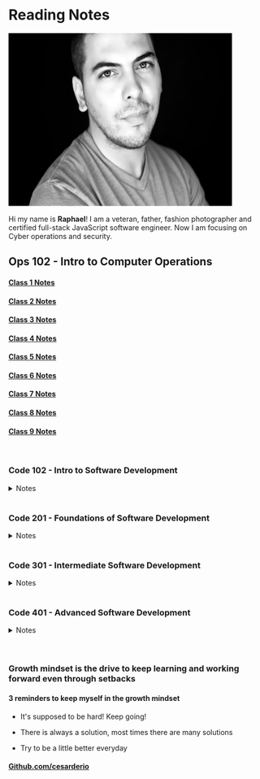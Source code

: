 # Reading Notes

<!-- ![](./img/RC.JPEG =250x250) -->
<img src="./img/RC.JPEG" width="440" height="340">

Hi my name is **Raphael**! I am a veteran, father, fashion photographer and certified full-stack JavaScript software engineer. Now I am focusing on Cyber operations and security.

<!-- <details>

<summary> Ops 102 - Intro to Computer Operations </summary>

<br>

<a href="./102d8-reading-notes/class1">Class 1 Notes</a>

<br>

<a href="./102d8-reading-notes/class2">Class 2 Notes</a>

</details> -->

## Ops 102 - Intro to Computer Operations

#### [Class 1 Notes](/102d8-reading-notes/class1.md)

#### [Class 2 Notes](/102d8-reading-notes/class2.md)

#### [Class 3 Notes](/102d8-reading-notes/class3.md)

#### [Class 4 Notes](/102d8-reading-notes/class4.md)

#### [Class 5 Notes](/102d8-reading-notes/class5.md)

#### [Class 6 Notes](/102d8-reading-notes/class6.md)

#### [Class 7 Notes](/102d8-reading-notes/class7.md)

#### [Class 8 Notes](/102d8-reading-notes/class8.md)

#### [Class 9 Notes](/102d8-reading-notes/class9.md)

<br>

### Code 102 - Intro to Software Development

<details>

<summary> Notes </summary>

<br>

<a href="./JS/102-reading-notes/class2">Class 2 Notes</a>

<br>
<br>

<a href="./JS/102-reading-notes/class3">Class 3 Notes</a>

<br>
<br>

<a href="./JS/102-reading-notes/class4">Class 4 Notes</a>

<br>
<br>

<a href="./JS/102-reading-notes/class5">Class 5 Notes</a>

<br>
<br>

<a href="./JS/102-reading-notes/class6">Class 6 Notes</a>

<br>
<br>

<a href="./JS/102-reading-notes/class7">Class 7 Notes</a>

<br>
<br>

<a href="./JS/102-reading-notes/class8">Class 8 Notes</a>

<br>
<br>

</details>

<!-- ## Code 102 - Intro to Software Development

#### [Class 2 Notes](/JS/102-reading-notes/class2.md)

#### [Class 3 Notes](/JS/102-reading-notes/class3.md)

#### [Class 4 Notes](/JS/102-reading-notes/class4.md)

#### [Class 5 Notes](/JS/102-reading-notes/class5.md)

#### [Class 6 Notes](/JS/102-reading-notes/class6.md)

#### [Class 7 Notes](/JS/102-reading-notes/class7.md)

#### [Class 8 Notes](/JS/102-reading-notes/class8.md) -->

<br>

### Code 201 - Foundations of Software Development

<details>

<summary> Notes </summary>

<br>

<a href="./JS/201-reading-notes/class-1">Class 1 Notes</a>

<br>
<br>

<a href="./JS/201-reading-notes/class-2">Class 2 Notes</a>

<br>
<br>

<a href="./JS/201-reading-notes/class-3">Class 3 Notes</a>

<br>
<br>

<a href="./JS/201-reading-notes/class-4">Class 4 Notes</a>

<br>
<br>

<a href="./JS/201-reading-notes/class-5">Class 5 Notes</a>

<br>
<br>

<a href="./JS/201-reading-notes/class-6">Class 6 Notes</a>

<br>
<br>

<a href="./JS/201-reading-notes/class-7">Class 7 Notes</a>

<br>
<br>

<a href="./JS/201-reading-notes/class-8">Class 8 Notes</a>

<br>
<br>

<a href="./JS/201-reading-notes/class-9">Class 9 Notes</a>

<br>
<br>

<a href="./JS/201-reading-notes/class-10">Class 10 Notes</a>

<br>
<br>

<a href="./JS/201-reading-notes/class-11">Class 11 Notes</a>

<br>
<br>

<a href="./JS/201-reading-notes/class-12">Class 12 Notes</a>

<br>
<br>

<a href="./JS/201-reading-notes/class-13">Class 13 Notes</a>

<br>
<br>

<a href="./JS/201-reading-notes/class-14">Class 14 Notes</a>

<br>
<br>

<a href="./JS/201-reading-notes/class-15">Class 15 Notes</a>

<br>
<br>

</details>

<!-- ## Code 201 - Foundations of Software Development

#### [Class 1 Notes](/JS/201-reading-notes/class-01.md)

#### [Class 2 Notes](/JS/201-reading-notes/class-02.md)

#### [Class 3 Notes](/JS/201-reading-notes/class-03.md)

#### [Class 4 Notes](/JS/201-reading-notes/class-04.md)

#### [Class 5 Notes](/JS/201-reading-notes/class-05.md)

#### [Class 6 Notes](/JS/201-reading-notes/class-06.md)

#### [Class 7 Notes](/JS/201-reading-notes/class-07.md)

#### [Class 8 Notes](/JS/201-reading-notes/class-08.md)

#### [Class 9 Notes](/JS/201-reading-notes/class-09.md)

#### [Class 10 Notes](/JS/201-reading-notes/class-10.md)

#### [Class 11 Notes](/JS/201-reading-notes/class-11.md)

#### [Class 12 Notes](/JS/201-reading-notes/class-12.md)

#### [Class 13 Notes](/JS/201-reading-notes/class-13.md)

#### [Class 14 Notes](/JS/201-reading-notes/class-14.md)

#### [Class 15 Notes](/JS/201-reading-notes/class-14-Psychological-Safety.md) -->

<br>

### Code 301 - Intermediate Software Development

<details>

<summary> Notes </summary>

<br>

<a href="./JS/301-reading-notes/class-1">Class 1 Notes</a>

<br>
<br>

<a href="./JS/301-reading-notes/class-2">Class 2 Notes</a>

<br>
<br>

<a href="./JS/301-reading-notes/class-3">Class 3 Notes</a>

<br>
<br>

<a href="./JS/301-reading-notes/class-4">Class 4 Notes</a>

<br>
<br>

<a href="./JS/301-reading-notes/class-5">Class 5 Notes</a>

<br>
<br>

<a href="./JS/301-reading-notes/class-6">Class 6 Notes</a>

<br>
<br>

<a href="./JS/301-reading-notes/class-7">Class 7 Notes</a>

<br>
<br>

<a href="./JS/301-reading-notes/class-8">Class 8 Notes</a>

<br>
<br>

<a href="./JS/301-reading-notes/class-9">Class 9 Notes</a>

<br>
<br>

<a href="./JS/301-reading-notes/class-10">Class 10 Notes</a>

<br>
<br>

<a href="./JS/301-reading-notes/class-11">Class 11 Notes</a>

<br>
<br>

<a href="./JS/301-reading-notes/class-12">Class 12 Notes</a>

<br>
<br>

<a href="./JS/301-reading-notes/class-13">Class 13 Notes</a>

<br>
<br>

<a href="./JS/301-reading-notes/class-14">Class 14 Notes</a>

<br>
<br>

<a href="./JS/301-reading-notes/class-15">Class 15 Notes</a>

<br>
<br>

</details>

<!-- ## Code 301 - Intermediate Software Development

#### [Class 1 Notes](/JS/301-reading-notes/class-01.md)

#### [Class 2 Notes](/JS/301-reading-notes/class-02.md)

#### [Class 3 Notes](/JS/301-reading-notes/class-03.md)

#### [Class 4 Notes](/JS/301-reading-notes/class-04.md)

#### [Class 5 Notes](/JS/301-reading-notes/class-05.md)

#### [Class 6 Notes](/JS/301-reading-notes/class-06.md)

#### [Class 7 Notes](/JS/301-reading-notes/class-07.md)

#### [Class 8 Notes](/JS/301-reading-notes/class-08.md)

#### [Class 9 Notes](/JS/301-reading-notes/class-09.md)

#### [Class 10 Notes](/JS/301-reading-notes/class-10.md)

#### [Class 11 Notes](/JS/301-reading-notes/class-11.md)

#### [Class 12 Notes](/JS/301-reading-notes/class-12.md)

#### [Class 13 Notes](/JS/301-reading-notes/class-13.md)

#### [Class 14 Notes](/JS/301-reading-notes/class-14.md)

#### [Class 15 Notes](/JS/301-reading-notes/class-15.md) -->

<br>

### Code 401 - Advanced Software Development

<details>

<summary> Notes </summary>

<br>

<a href="./JS/401-reading-notes/Engineering-Readings">Engineering Readings</a>

<br>
<br>

<a href="./JS/401-reading-notes/Data-Structures-and-Algorithms">Data Structures and Algorithms</a>

<br>
<br>

<a href="./JS/401-reading-notes/The-Growth-Mindset">The Growth Mindset</a>

<br>
<br>

<a href="./JS/401-reading-notes/SQL">SQL & Relational Databases</a>

<br>
<br>

<a href="./JS/401-reading-notes/Bash-Command-Line">BASH Command Line</a>

<br>
<br>

<a href="./JS/401-reading-notes/class-1">Class 1 Notes</a>

<br>
<br>

<a href="./JS/401-reading-notes/class-2">Class 2 Notes</a>

<br>
<br>

<a href="./JS/401-reading-notes/class-3">Class 3 Notes</a>

<br>
<br>

<a href="./JS/401-reading-notes/class-4">Class 4 Notes</a>

<br>
<br>

<a href="./JS/401-reading-notes/class-5">Class 5 Notes</a>

<br>
<br>

<a href="./JS/401-reading-notes/class-6">Class 6 Notes</a>

<br>
<br>

<a href="./JS/401-reading-notes/class-7">Class 7 Notes</a>

<br>
<br>

<a href="./JS/401-reading-notes/class-8">Class 8 Notes</a>

<br>
<br>
<a href="./JS/401-reading-notes/Workshop2">Your Why Workshop</a>

<br>
<br>

<a href="./JS/401-reading-notes/class-9">Class 9 Notes</a>

<br>
<br>

<a href="./JS/401-reading-notes/class-10">Class 10 Notes</a>

<br>
<br>

<a href="./JS/401-reading-notes/Stacks-Queues">Stacks & Queues</a>

<br>
<br>

<a href="./JS/401-reading-notes/class-11">Class 11 Notes</a>

<br>
<br>

<a href="./JS/401-reading-notes/class-12">Class 12 Notes</a>

<br>
<br>

<a href="./JS/401-reading-notes/class-13">Class 13 Notes</a>

<br>
<br>

<a href="./JS/401-reading-notes/class-14">Class 14 Notes</a>

<br>
<br>

<a href="./JS/401-reading-notes/class-15">Class 15 Notes</a>

<br>
<br>

<a href="./JS/401-reading-notes/class-16">Class 16 Notes</a>

<br>
<br>

<a href="./JS/401-reading-notes/class-17">Class 17 Notes</a>

<br>
<br>

<a href="./JS/401-reading-notes/class-18">Class 18 Notes</a>

<br>
<br>

<a href="./JS/401-reading-notes/class-19">Class 19 Notes</a>

<br>
<br>

<a href="./JS/401-reading-notes/class-20">Class 20 Notes</a>

<br>
<br>

<a href="./JS/401-reading-notes/class-21">Class 21 Notes</a>

<br>
<br>

<a href="./JS/401-reading-notes/class-22">Class 22 Notes</a>

<br>
<br>

<a href="./JS/401-reading-notes/class-23">Class 23 Notes</a>

<br>
<br>

<a href="./JS/401-reading-notes/class-24">Class 24 Notes</a>

<br>
<br>

<a href="./JS/401-reading-notes/class-25">Class 25 Notes</a>

<br>
<br>

<a href="./JS/401-reading-notes/class-26">Class 26 Notes</a>

<br>
<br>

<a href="./JS/401-reading-notes/class-27">Class 27 Notes</a>

<br>
<br>

<a href="./JS/401-reading-notes/class-28">Class 28 Notes</a>

<br>
<br>

<a href="./JS/401-reading-notes/class-29">Class 29 Notes</a>

<br>
<br>

<a href="./JS/401-reading-notes/class-30">Class 30 Notes</a>

<br>
<br>

<a href="./JS/401-reading-notes/class-31">Class 31 Notes</a>

<br>
<br>

<a href="./JS/401-reading-notes/class-32">Class 32 Notes</a>

<br>
<br>

<a href="./JS/401-reading-notes/class-33">Class 33 Notes</a>

<br>
<br>

<a href="./JS/401-reading-notes/class-34">Class 34 Notes</a>

<br>
<br>

<a href="./JS/401-reading-notes/class-35">Class 35 Notes</a>

<br>
<br>

<a href="./JS/401-reading-notes/class-36">Class 36 Notes</a>

<br>
<br>

<a href="./JS/401-reading-notes/class-37">Class 37 Notes</a>

<br>
<br>

<a href="./JS/401-reading-notes/class-38">Class 38 Notes</a>

<br>
<br>

<a href="./JS/401-reading-notes/class-39">Class 39 Notes</a>

<br>
<br>

<a href="./JS/401-reading-notes/class-40">Class 40 Notes</a>

<br>
<br>

<a href="./JS/401-reading-notes/class-41">Class 41 Notes</a>

<br>
<br>

<a href="./JS/401-reading-notes/class-42">Class 42 Notes</a>

<br>
<br>

<a href="./JS/401-reading-notes/class-43">Class 43 Notes</a>

<br>
<br>

</details>

<br>
<br>

<!-- ## Code 401 - Advanced Software Development

#### [Engineering Readings](/JS/401-reading-notes/Engineering-Readings.md)

#### [Data Structures and Algorithms](/JS/401-reading-notes/Data-Structures-and-Algorithms.md)

#### [The Growth Mindset](/JS/401-reading-notes/The-Growth-Mindset.md)

#### [SQL & Relational Databases](/JS/401-reading-notes/SQL.md)

#### [BASH Command Line](/JS/401-reading-notes/Bash-Command-Line.md)

#### [Class 1 Notes](/JS/401-reading-notes/class-01.md)

#### [Class 2 Notes](/JS/401-reading-notes/class-02.md)

#### [Class 3 Notes](/JS/401-reading-notes/class-03.md)

#### [Class 4 Notes](/JS/401-reading-notes/class-04.md)

#### [Class 5 Notes](/JS/401-reading-notes/class-05.md)

#### [Class 6 Notes](/JS/401-reading-notes/class-06.md)

#### [Class 7 Notes](/JS/401-reading-notes/class-07.md)

#### [Class 8 Notes](/JS/401-reading-notes/class-08.md)

#### [Your Why Workshop](/JS/401-reading-notes/Workshop2.md)

#### [Class 9 Notes](/JS/401-reading-notes/class-09.md)

#### [Class 10 Notes](/JS/401-reading-notes/class-10.md)

#### [Stacks and Queues](/JS/401-reading-notes/Stacks-Queues.md)

#### [Class 11 Notes](/JS/401-reading-notes/class-11.md)

#### [Class 12 Notes](/JS/401-reading-notes/class-12.md)

#### [Class 13 Notes](/JS/401-reading-notes/class-13.md)

#### [Class 14 Notes](/JS/401-reading-notes/class-14.md)

#### [Class 15 Notes](/JS/401-reading-notes/class-15.md)

#### [Class 16 Notes](/JS/401-reading-notes/class-16.md)

#### [Class 17 Notes](/JS/401-reading-notes/class-17.md)

#### [Class 18 Notes](/JS/401-reading-notes/class-18.md)

#### [Class 19 Notes](/JS/401-reading-notes/class-19.md)

#### [Class 20 Notes](/JS/401-reading-notes/class-20.md)

#### [Class 21 Notes](/JS/401-reading-notes/class-21.md)

#### [Class 22 Notes](/JS/401-reading-notes/class-22.md)

#### [Class 23 Notes](/JS/401-reading-notes/class-23.md)

#### [Class 24 Notes](/JS/401-reading-notes/class-24.md)

#### [Class 25 Notes](/JS/401-reading-notes/class-25.md)

#### [Class 26 Notes](/JS/401-reading-notes/class-26.md)

#### [Class 27 Notes](/JS/401-reading-notes/class-27.md)

#### [Class 28 Notes](/JS/401-reading-notes/class-28.md)

#### [Class 29 Notes](/JS/401-reading-notes/class-29.md)

#### [Class 30 Notes](/JS/401-reading-notes/class-30.md)

#### [Class 31 Notes](/JS/401-reading-notes/class-31.md)

#### [Class 32 Notes](/JS/401-reading-notes/class-32.md)

#### [Class 33 Notes](/JS/401-reading-notes/class-33.md)

#### [Class 34 Notes](/JS/401-reading-notes/class-34.md)

#### [Class 35 Notes](/JS/401-reading-notes/class-35.md)

#### [Class 36 Notes](/JS/401-reading-notes/class-36.md)

#### [Class 37 Notes](/JS/401-reading-notes/class-37.md)

#### [Class 38 Notes](/JS/401-reading-notes/class-38.md)

#### [Class 39 Notes](/JS/401-reading-notes/class-39.md)

#### [Class 40 Notes](/JS/401-reading-notes/class-40.md)

#### [Class 41 Notes](/JS/401-reading-notes/class-41.md)

#### [Class 42 Notes](/JS/401-reading-notes/class-42.md)

#### [Class 43 Notes](/JS/401-reading-notes/class-43.md) -->

### Growth mindset is the drive to keep learning and working forward even through setbacks

#### 3 reminders to keep myself in the growth mindset

* It's supposed to be hard! Keep going!

* There is always a solution, most times there are many solutions

* Try to be a little better everyday

#### [Github.com/cesarderio](https://github.com/cesarderio)

<!-- ![]() -->
